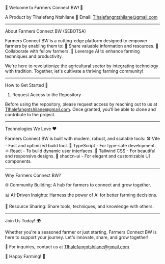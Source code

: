 🌾 Welcome to Farmers Connect BW! 🌾

A Product by Tlhalefang Ntshilane
📧 Email: Tlhalefangntshilane@gmail.com 


---

About Farmers Connect BW (SEBOTSA)

Farmers Connect BW is a cutting-edge platform designed to empower farmers by enabling them to:
🌟 Share valuable information and resources.
🤝 Collaborate with fellow farmers.
🤖 Leverage AI to enhance farming techniques and productivity.

We're here to revolutionize the agricultural sector by integrating technology with tradition. Together, let's cultivate a thriving farming community!


---

How to Get Started 🚀

1. Request Access to the Repository

Before using the repository, please request access by reaching out to us at Tlhalefangntshilane@gmail.com. Once granted, you'll be able to clone and contribute to the project.


---

Technologies We Love ❤️

Farmers Connect BW is built with modern, robust, and scalable tools:
🛠 Vite - Fast and optimized build tool.
🔷 TypeScript - For type-safe development.
⚛️ React - To build dynamic user interfaces.
🎨 Tailwind CSS - For beautiful and responsive designs.
🌟 shadcn-ui - For elegant and customizable UI components.


---

Why Farmers Connect BW?

🌐 Community Building: A hub for farmers to connect and grow together.

📊 AI-Driven Insights: Harness the power of AI for better farming decisions.

🌱 Resource Sharing: Share tools, techniques, and knowledge with others.



---

Join Us Today! 🌍

Whether you're a seasoned farmer or just starting, Farmers Connect BW is here to support your journey. Let's innovate, share, and grow together!

📧 For inquiries, contact us at Tlhalefangntshilane@gmail.com.

🌟 Happy Farming! 🌟

